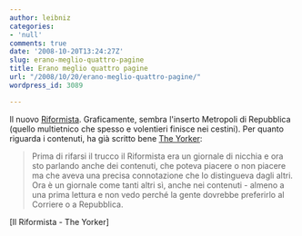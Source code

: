 ```yaml
---
author: leibniz
categories:
- 'null'
comments: true
date: '2008-10-20T13:24:27Z'
slug: erano-meglio-quattro-pagine
title: Erano meglio quattro pagine
url: "/2008/10/20/erano-meglio-quattro-pagine/"
wordpress_id: 3089

---
```

Il nuovo [Riformista](http://www.ilriformista.it/). Graficamente, sembra l'inserto Metropoli di Repubblica (quello multietnico che spesso e volentieri finisce nei cestini). Per quanto riguarda i contenuti, ha già scritto bene [The Yorker](http://www.andreatassi.net/yorker/?p=354):


> Prima di rifarsi il trucco il Riformista era un giornale di nicchia e ora sto parlando anche dei contenuti, che poteva piacere o non piacere ma che aveva una precisa connotazione che lo distingueva dagli altri. Ora è un giornale come tanti altri sì, anche nei contenuti - almeno a una prima lettura e non vedo perché la gente dovrebbe preferirlo al Corriere o a Repubblica.


[Il Riformista - The Yorker]
